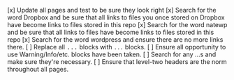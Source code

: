 
 [x] Update all pages and test to be sure they look right
 [x] Search for the word Dropbox and be sure that all links to files you
     once stored on Dropbox have become links to files stored in this repo
 [x] Search for the word natewp and be sure that all links to files have
     become links to files stored in this repo
 [x] Search for the word wordpress and ensure there are no more links there.
 [ ] Replace all <tt>...</tt> blocks with `...` blocks.
 [ ] Ensure all opportunity to use Warning/Info/etc. blocks have been taken.
 [ ] Search for any <span>...</span>s and make sure they're necessary.
 [ ] Ensure that level-two headers are the norm throughout all pages.
